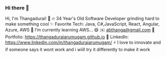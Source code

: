 ### Hi there 👋

<!--
**thangaduraiarumugam/thangaduraiarumugam** is a ✨ _special_ ✨ repository because its `README.md` (this file) appears on your GitHub profile.

Here are some ideas to get you started:

- 🔭 I’m currently working on ...
- 🌱 I’m currently learning ...
- 👯 I’m looking to collaborate on ...
- 🤔 I’m looking for help with ...
- 💬 Ask me about ...
- 📫 How to reach me: ...
- 😄 Pronouns: ...
- ⚡ Fun fact: ...
-->

Hi, I'm Thangadurai! 👋
🔥 34 Year's Old Software Developer grinding hard to make something cool
✨ Favorite Tech: Java, C#,JavaScript, React, Angular, Azure, AWS
📓 I’m currently learning AWS... 😄
✉️ abthanga@gmail.com
🎨 Portfolio: https://thangaduraiarumugam.github.io
💼 LinkedIn: https://www.linkedin.com/in/thangaduraiarumugam/
⚡ I love to innovate and if someone says it wont work and i wiill try it differently to make it work
